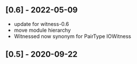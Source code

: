 ## [0.6] - 2022-05-09
- update for witness-0.6
- move module hierarchy
- Witnessed now synonym for PairType IOWitness

## [0.5] - 2020-09-22
